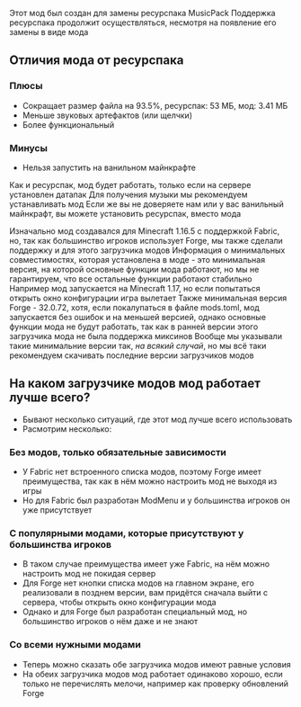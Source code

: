 Этот мод был создан для замены ресурспака MusicPack
Поддержка ресурспака продолжит осуществляться, несмотря на появление его замены в виде мода
## Отличия мода от ресурспака
### Плюсы
- Сокращает размер файла на 93.5%, ресурспак: 53 МБ, мод: 3.41 МБ
- Меньше звуковых артефактов (или щелчки)
- Более функциональный
### Минусы
- Нельзя запустить на ванильном майнкрафте

Как и ресурспак, мод будет работать, только если на сервере установлен датапак
Для получения музыки мы рекомендуем устанавливать мод
Если же вы не доверяете нам или у вас ванильный майнкрафт, вы можете установить ресурспак, вместо мода

Изначально мод создавался для Minecraft 1.16.5 с поддержкой Fabric, но, так как большинство игроков использует Forge, мы также сделали поддержку и для этого загрузчика модов
Информация о минимальных совместимостях, которая установлена в моде - это минимальная версия, на которой основные функции мода работают, но мы не гарантируем, что все остальные функции работают стабильно
Например мод запускается на Minecraft 1.17, но если попытаться открыть окно конфигурации игра вылетает
Также минимальная версия Forge - 32.0.72, хотя, если покалупаться в файле mods.toml, мод запускается без ошибок и на меньшей версией, однако основные функции мода не будут работать, так как в ранней версии этого загрузчика мода не была поддержка миксинов
Вообще мы указывали такие минимальние версии так, *на всякий случай*, но мы всё таки рекомендуем скачивать последние версии загрузчиков модов
## На каком загрузчике модов мод работает лучше всего?
- Бывают несколько ситуаций, где этот мод лучше всего использовать
- Расмотрим несколько:
### Без модов, только обязательные зависимости
- У Fabric нет встроенного списка модов, поэтому Forge имеет преимущества, так как в нём можно настроить мод не выходя из игры
- Но для Fabric был разработан ModMenu и у большинства игроков он уже присутствует
### С популярными модами, которые присутствуют у большинства игроков
- В таком случае преимущества имеет уже Fabric, на нём можно настроить мод не покидая сервер
- Для Forge нет кнопки списка модов на главном экране, его реализовали в позднем версии, вам придётся сначала выйти с сервера, чтобы открыть окно конфигурации мода
- Однако и для Forge был разработан специальный мод, но большинство игроков о нём даже и не знают
### Со всеми нужными модами
- Теперь можно сказать обе загрузчика модов имеют равные условия
- На обеих загрузчика модов мод работает одинаково хорошо, если только не перечислять мелочи, например как проверку обновлений Forge